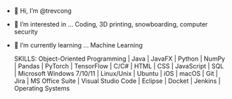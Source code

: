 - 👋 Hi, I’m @trevcong
- 👀 I’m interested in ... Coding, 3D printing, snowboarding, computer security
- 🌱 I’m currently learning ... Machine Learning


   SKILLS:
  Object-Oriented Programming | Java | JavaFX | Python | NumPy | Pandas | PyTorch | TensorFlow | C/C# | HTML | CSS | JavaScript | SQL | Microsoft Windows 7/10/11 | Linux/Unix | Ubuntu | iOS | macOS | Git | Jira | MS Office Suite | Visual Studio Code | Eclipse | Docket | Jenkins | Operating Systems 
<!---
trevcong/trevcong is a ✨ special ✨ repository because its `README.md` (this file) appears on your GitHub profile.
You can click the Preview link to take a look at your changes.
--->
